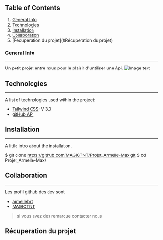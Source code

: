 ## Table of Contents
1. [General Info](#general-info)
2. [Technologies](#technologies)
3. [Installation](#installation)
4. [Collaboration](#collaboration)
5. [Recuperation du projet](#Récuperation du projet)

### General Info
***
Un petit projet entre nous pour le plaisir d'untiliser une Api.
![Image text](https://d1fmx1rbmqrxrr.cloudfront.net/zdnet/optim/i/edit/ne/2020/06/github-logo__w1200.png)
## Technologies
***
A list of technologies used within the project:
* [Tailwind CSS](https://tailwindcss.com/docs/installation): V 3.0 
* [gitHub API](https://docs.github.com/en/rest)

## Installation
***
A little intro about the installation. 

$ git clone https://github.com/MAGICTNT/Projet_Armelle-Max.git
$ cd Projet_Armelle-Max/

## Collaboration
***
Les profil github des dev sont:
* [armellebrt](https://github.com/armellebrt)
* [MAGICTNT](https://github.com/MAGICTNT)

> si vous avez des remarque contacter nous

## Récuperation du projet





